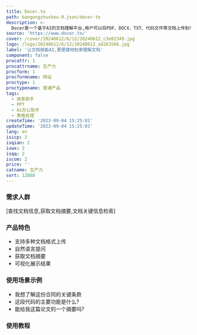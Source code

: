 ```yaml
---
title: Docer.to
path: bangongzhushou-9.json/docer-to
description: >-
  Docer是一个基于AI的文档理解平台,用户可以将PDF、DOCX、TXT、代码文件等文档上传到平台,与文档进行交流、提问、获取摘要。该产品通过AI技术,实现文档的理解和交互,大幅提升文档检索效率,节省时间成本。
source: 'https://www.docer.to/'
cover: /cover/20240612/6/12/20240612_c3e02349.jpg
logo: /logo/20240612/6/12/20240612_ad263566.jpg
label: '让文档赋能AI,更便捷地检索理解文档'
component: false
procattr: 1
procattrname: 生产力
procform: 1
procformname: 网站
proctype: 1
proctypename: 普通产品
tags:
  - 效率助手
  - PPT
  - Ai办公助手
  - 表格处理
createTime: '2023-09-04 15:25:01'
updateTime: '2023-09-04 15:25:01'
lang: en
isicp: 2
isqian: 2
iswx: 2
isqq: 2
iscom: 2
price: ''
catname: 生产力
sort: 12888
---
```




### 需求人群
[查找文档信息,获取文档摘要,文档关键信息检索]

### 产品特色
- 支持多种文档格式上传
- 自然语言提问
- 获取文档摘要
- 可视化展示结果

### 使用场景示例
- 我想了解这份合同的关键条款
- 这段代码的主要功能是什么?
- 能给我这篇论文的一个摘要吗?

### 使用教程


  
